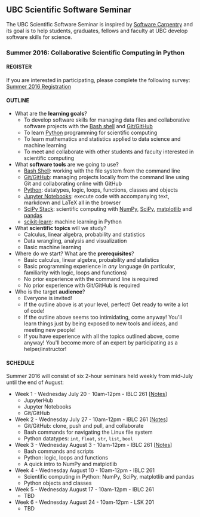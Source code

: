 ## UBC Scientific Software Seminar

The UBC Scientific Software Seminar is inspired by [Software Carpentry](http://software-carpentry.org/) and its goal is to help students, graduates, fellows and faculty at UBC develop software skills for science.

### Summer 2016: Collaborative Scientific Computing in Python

#### REGISTER

If you are interested in participating, please complete the following survey: [Summer 2016 Registration](https://survey.ubc.ca/s/scientific-software-seminar-registration/)

#### OUTLINE

* What are the **learning goals**?
  * To develop software skills for managing data files and collaborative software projects with the [Bash shell](https://www.gnu.org/software/bash/) and [Git/GitHub](https://github.com/)
  * To learn [Python](https://www.python.org/) programming for scientific computing
  * To learn mathematics and statistics applied to data science and machine learning
  * To meet and collaborate with other students and faculty interested in scientific computing
* What **software tools** are we going to use?
  * [Bash Shell](https://www.gnu.org/software/bash/): working with the file system from the command line
  * [Git/GitHub](https://github.com/): managing projects locally from the command line using Git and collaborating online with GitHub
  * [Python](https://www.python.org/): datatypes, logic, loops, functions, classes and objects
  * [Jupyter Notebooks](http://jupyter.org/): execute code with accompanying text, markdown and LaTeX all in the browser
  * [SciPy Stack](http://scipy.org/): scientific computing with [NumPy](http://www.numpy.org/), [SciPy](http://scipy.org/), [matplotlib](http://matplotlib.org/) and [pandas](http://pandas.pydata.org/)
  * [scikit-learn](http://scikit-learn.org/): machine learning in Python
* What **scientific topics** will we study?
  * Calculus, linear algebra, probability and statistics
  * Data wrangling, analysis and visualization
  * Basic machine learning
* Where do we start? What are the **prerequisites**?
  * Basic calculus, linear algebra, probability and statistics
  * Basic programming experience in *any* language (in particular, familiarity with logic, loops and functions)
  * No prior experience with the command line is required
  * No prior experience with Git/GitHub is required
* Who is the target **audience**?
  * Everyone is invited!
  * If the outline above is at your level, perfect! Get ready to write a lot of code!
  * If the outline above seems too intimidating, come anyway! You'll learn things just by being exposed to new tools and ideas, and meeting new people!
  * If you have experience with all the topics outlined above, come anyway! You'll become more of an expert by participating as a helper/instructor!

#### SCHEDULE

Summer 2016 will consist of six 2-hour seminars held weekly from mid-July until the end of August:

* Week 1 - Wednesday July 20 - 10am-12pm - IBLC 261 [[Notes](2016-07-20-notes.ipynb)]
  * JupyterHub
  * Jupyter Notebooks
  * Git/GitHub
* Week 2 - Wednesday July 27 - 10am-12pm - IBLC 261 [[Notes](2016-07-27-notes.ipynb)]
  * Git/GitHub: clone, push and pull, and collaborate
  * Bash commands for navigating the Linux file system
  * Python datatypes: `int`, `float`, `str`, `list`, `bool`
* Week 3 - Wednesday August 3 - 10am-12pm - IBLC 261 [[Notes](2016-08-03-notes/2016-08-03-notes.ipynb)]
  * Bash commands and scripts
  * Python: logic, loops and functions
  * A quick intro to NumPy and matplotlib
* Week 4 - Wednesday August 10 - 10am-12pm - IBLC 261
  * Scientific computing in Python: NumPy, SciPy, matplotlib and pandas
  * Python objects and classes
* Week 5 - Wednesday August 17 - 10am-12pm - IBLC 261
  * TBD
* Week 6 - Wednesday August 24 - 10am-12pm - LSK 201
  * TBD
